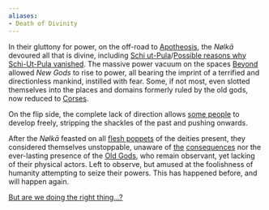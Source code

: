 ```yaml
---
aliases:
- Death of Divinity
---
```


In their gluttony for power, on the off-road to [Apotheosis](Apotheosis.md), the *Nølkā* devoured all that is divine, including [Schi ut-Pula](..\..\Beings\Gods%20and%20Deities\Celestial%20Family\Schi%20ut-Pula.md)/[Possible reasons why Schi-Ut-Pula vanished](..\Possible%20reasons%20why%20Schi-Ut-Pula%20vanished.md). 
The massive power vacuum on the spaces [Beyond](..\..\Realms\Planes\Beyond.md) allowed *New Gods* to rise to power, all bearing the imprint of a terrified and directionless mankind, instilled with fear. Some, if not most, even slotted themselves into the places and domains formerly ruled by the old gods, now reduced to [Corses](Corse.md). 

On the flip side, the complete lack of direction allows [some people](Frisco%20Bay%20Confederation) to develop freely, stripping the shackles of the past and pushing onwards. 

After the *Nølkā* feasted on all [flesh poppets](Corse.md) of the deities present, they considered themselves unstoppable, unaware of [the](..\..\WIP%20or%20Projects\TO-DO\How%20Dying%20ceased.md) [consequences](Curse%20of%20the%20Undead.md) nor the ever-lasting presence of the [Old Gods](..\..\Beings\Gods%20and%20Deities\Old%20Gods.md), who remain observant, yet lacking of their physical actors. Left to observe, but amused at the foolishness of humanity attempting to seize their powers. This has happened before, and will happen again. 

[But are we doing the right thing…?](..\..\History\Story%20Snippets\Controversies%20within%20Nolka.md)
